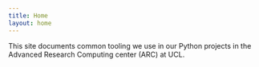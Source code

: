 ```yaml
---
title: Home
layout: home
---
```


This site documents common tooling we use in our Python projects in the Advanced Research Computing center (ARC) at UCL.
